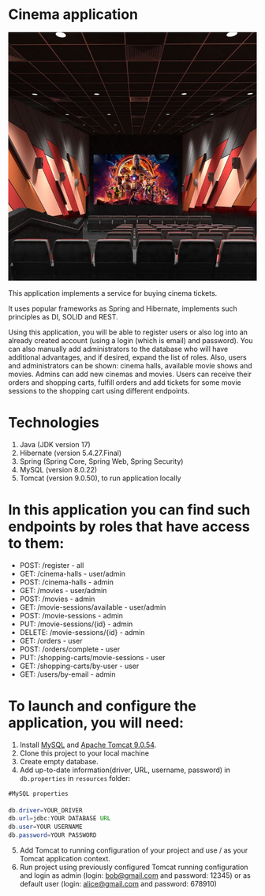 #  Cinema application
![](front.jpg)

This application implements a service for buying cinema tickets. 

It uses popular frameworks as Spring and Hibernate, implements such principles as DI, SOLID and REST.

Using this application, you will be able to register users or also log into an already created account (using a login (which is email) and password). 
You can also manually add administrators to the database who will have additional advantages, and if desired, expand the list of roles. 
Also, users and administrators can be shown: cinema halls, available movie shows and movies. 
Admins can add new cinemas and movies. Users can receive their orders and shopping carts, fulfill orders 
and add tickets for some movie sessions to the shopping cart using different endpoints.

# Technologies
1. Java (JDK version 17)
2. Hibernate (version 5.4.27.Final)
3. Spring (Spring Core, Spring Web, Spring Security)
4. MySQL (version 8.0.22)
5. Tomcat (version 9.0.50), to run application locally

# In this application you can find such endpoints by roles that have access to them:
- POST: /register - all
- GET: /cinema-halls - user/admin
- POST: /cinema-halls - admin
- GET: /movies - user/admin
- POST: /movies - admin
- GET: /movie-sessions/available - user/admin
- POST: /movie-sessions - admin
- PUT: /movie-sessions/{id} - admin
- DELETE: /movie-sessions/{id} - admin
- GET: /orders - user
- POST: /orders/complete - user
- PUT: /shopping-carts/movie-sessions - user
- GET: /shopping-carts/by-user - user
- GET: /users/by-email - admin

# To launch and configure the application, you will need:
1. Install [MySQL](https://dev.mysql.com/downloads/) and [Apache Tomcat 9.0.54](https://tomcat.apache.org/download-90.cgi).
2. Clone this project to your local machine
3. Create empty database.
4. Add up-to-date information(driver, URL, username, password) in ```db.properties``` in ```resources``` folder:
``` java
#MySQL properties

db.driver=YOUR_DRIVER
db.url=jdbc:YOUR DATABASE URL
db.user=YOUR USERNAME
db.password=YOUR PASSWORD
```
5. Add Tomcat to running configuration of your project and use / as your Tomcat application context.
6. Run project using previously configured Tomcat running configuration and login as admin (login: bob@gmail.com and password: 12345) or as default user (login: alice@gmail.com and password: 678910)


